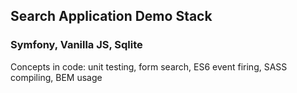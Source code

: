 ## Search Application Demo Stack
### Symfony, Vanilla JS, Sqlite

Concepts in code: unit testing, form search, ES6 event firing, SASS compiling, BEM usage
